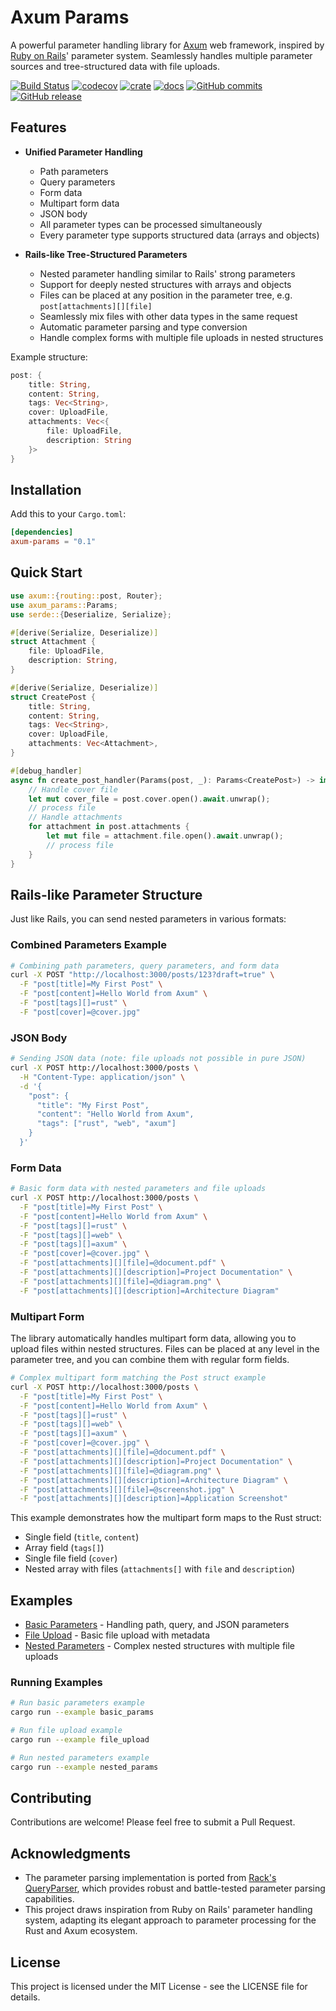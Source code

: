 # Axum Params

A powerful parameter handling library for [Axum](https://github.com/tokio-rs/axum) web framework, inspired by [Ruby on Rails](https://rubyonrails.org/)' parameter system. Seamlessly handles multiple parameter sources and tree-structured data with file uploads.


[![Build Status](https://github.com/cpunion/axum-params/actions/workflows/ci.yml/badge.svg)](https://github.com/cpunion/axum-params/actions/workflows/ci.yml)
[![codecov](https://codecov.io/github/cpunion/axum-params/graph/badge.svg?token=uATQa0RzPL)](https://codecov.io/github/cpunion/axum-params)
[![crate](https://img.shields.io/crates/v/axum-params.svg)](https://crates.io/crates/axum-params)
[![docs](https://docs.rs/axum-params/badge.svg)](https://docs.rs/axum-params)
[![GitHub commits](https://badgen.net/github/commits/cpunion/axum-params)](https://GitHub.com/Naereen/cpunion/axum-params/commit/)
[![GitHub release](https://img.shields.io/github/v/tag/cpunion/axum-params.svg?label=release)](https://github.com/cpunion/axum-params/releases)


## Features

- **Unified Parameter Handling**
  - Path parameters
  - Query parameters
  - Form data
  - Multipart form data
  - JSON body
  - All parameter types can be processed simultaneously
  - Every parameter type supports structured data (arrays and objects)

- **Rails-like Tree-Structured Parameters**
  - Nested parameter handling similar to Rails' strong parameters
  - Support for deeply nested structures with arrays and objects
  - Files can be placed at any position in the parameter tree, e.g. `post[attachments][][file]`
  - Seamlessly mix files with other data types in the same request
  - Automatic parameter parsing and type conversion
  - Handle complex forms with multiple file uploads in nested structures

Example structure:

```rust
post: {
    title: String,
    content: String,
    tags: Vec<String>,
    cover: UploadFile,
    attachments: Vec<{
        file: UploadFile,
        description: String
    }>
}
```


## Installation

Add this to your `Cargo.toml`:

```toml
[dependencies]
axum-params = "0.1"
```

## Quick Start

```rust
use axum::{routing::post, Router};
use axum_params::Params;
use serde::{Deserialize, Serialize};

#[derive(Serialize, Deserialize)]
struct Attachment {
    file: UploadFile,
    description: String,
}

#[derive(Serialize, Deserialize)]
struct CreatePost {
    title: String,
    content: String,
    tags: Vec<String>,
    cover: UploadFile,
    attachments: Vec<Attachment>,
}

#[debug_handler]
async fn create_post_handler(Params(post, _): Params<CreatePost>) -> impl IntoResponse {
    // Handle cover file
    let mut cover_file = post.cover.open().await.unwrap();
    // process file
    // Handle attachments
    for attachment in post.attachments {
        let mut file = attachment.file.open().await.unwrap();
        // process file
    }
}
```

## Rails-like Parameter Structure

Just like Rails, you can send nested parameters in various formats:

### Combined Parameters Example
```bash
# Combining path parameters, query parameters, and form data
curl -X POST "http://localhost:3000/posts/123?draft=true" \
  -F "post[title]=My First Post" \
  -F "post[content]=Hello World from Axum" \
  -F "post[tags][]=rust" \
  -F "post[cover]=@cover.jpg"
```

### JSON Body
```bash
# Sending JSON data (note: file uploads not possible in pure JSON)
curl -X POST http://localhost:3000/posts \
  -H "Content-Type: application/json" \
  -d '{
    "post": {
      "title": "My First Post",
      "content": "Hello World from Axum",
      "tags": ["rust", "web", "axum"]
    }
  }'
```

### Form Data
```bash
# Basic form data with nested parameters and file uploads
curl -X POST http://localhost:3000/posts \
  -F "post[title]=My First Post" \
  -F "post[content]=Hello World from Axum" \
  -F "post[tags][]=rust" \
  -F "post[tags][]=web" \
  -F "post[tags][]=axum" \
  -F "post[cover]=@cover.jpg" \
  -F "post[attachments][][file]=@document.pdf" \
  -F "post[attachments][][description]=Project Documentation" \
  -F "post[attachments][][file]=@diagram.png" \
  -F "post[attachments][][description]=Architecture Diagram"
```

### Multipart Form
The library automatically handles multipart form data, allowing you to upload files within nested structures. Files can be placed at any level in the parameter tree, and you can combine them with regular form fields.

```bash
# Complex multipart form matching the Post struct example
curl -X POST http://localhost:3000/posts \
  -F "post[title]=My First Post" \
  -F "post[content]=Hello World from Axum" \
  -F "post[tags][]=rust" \
  -F "post[tags][]=web" \
  -F "post[tags][]=axum" \
  -F "post[cover]=@cover.jpg" \
  -F "post[attachments][][file]=@document.pdf" \
  -F "post[attachments][][description]=Project Documentation" \
  -F "post[attachments][][file]=@diagram.png" \
  -F "post[attachments][][description]=Architecture Diagram" \
  -F "post[attachments][][file]=@screenshot.jpg" \
  -F "post[attachments][][description]=Application Screenshot"
```

This example demonstrates how the multipart form maps to the Rust struct:
- Single field (`title`, `content`)
- Array field (`tags[]`)
- Single file field (`cover`)
- Nested array with files (`attachments[]` with `file` and `description`)

## Examples

- [Basic Parameters](examples/basic_params.rs) - Handling path, query, and JSON parameters
- [File Upload](examples/file_upload.rs) - Basic file upload with metadata
- [Nested Parameters](examples/nested_params.rs) - Complex nested structures with multiple file uploads

### Running Examples

```bash
# Run basic parameters example
cargo run --example basic_params

# Run file upload example
cargo run --example file_upload

# Run nested parameters example
cargo run --example nested_params
```

## Contributing

Contributions are welcome! Please feel free to submit a Pull Request.

## Acknowledgments

- The parameter parsing implementation is ported from [Rack's QueryParser](https://github.com/rack/rack), which provides robust and battle-tested parameter parsing capabilities.
- This project draws inspiration from Ruby on Rails' parameter handling system, adapting its elegant approach to parameter processing for the Rust and Axum ecosystem.

## License

This project is licensed under the MIT License - see the LICENSE file for details.
